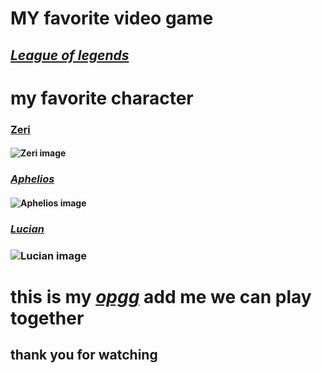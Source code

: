 # MY favorite video game
## [**_League of legends_**](https://www.leagueoflegends.com/en-us/)
# **my favorite character** 
### [**Zeri**](https://www.leagueoflegends.com/en-us/champions/zeri/) 
#### ![Zeri image](https://liquipedia.net/leagueoflegends/File:League_Infobox_Zeri.jpg)
### [_Aphelios_](https://www.leagueoflegends.com/en-us/champions/aphelios/)
#### ![Aphelios image](https://liquipedia.net/leagueoflegends/File:Aphelios_0.jpg)
### [_Lucian_](https://www.leagueoflegends.com/en-us/champions/lucian/)
### ![Lucian image](https://liquipedia.net/leagueoflegends/File:League_Infobox_Lucian.jpg)
# this is my [**_opgg_**](https://www.op.gg/summoners/na/Bunnies-zpy) **add me we can play together**
## thank you for watching
